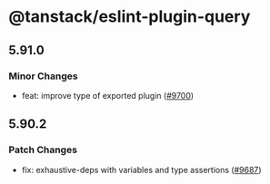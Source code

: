 # @tanstack/eslint-plugin-query

## 5.91.0

### Minor Changes

- feat: improve type of exported plugin ([#9700](https://github.com/TanStack/query/pull/9700))

## 5.90.2

### Patch Changes

- fix: exhaustive-deps with variables and type assertions ([#9687](https://github.com/TanStack/query/pull/9687))
